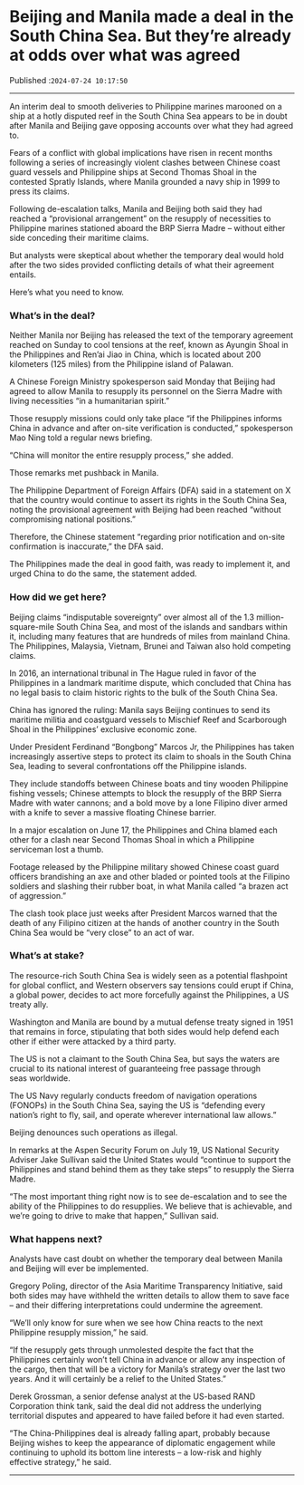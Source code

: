 # Beijing and Manila made a deal in the South China Sea. But they’re already at odds over what was agreed

Published :`2024-07-24 10:17:50`

---

An interim deal to smooth deliveries to Philippine marines marooned on a ship at a hotly disputed reef in the South China Sea appears to be in doubt after Manila and Beijing gave opposing accounts over what they had agreed to.

Fears of a conflict with global implications have risen in recent months following a series of increasingly violent clashes between Chinese coast guard vessels and Philippine ships at Second Thomas Shoal in the contested Spratly Islands, where Manila grounded a navy ship in 1999 to press its claims.

Following de-escalation talks, Manila and Beijing both said they had reached a “provisional arrangement” on the resupply of necessities to Philippine marines stationed aboard the BRP Sierra Madre – without either side conceding their maritime claims.

But analysts were skeptical about whether the temporary deal would hold after the two sides provided conflicting details of what their agreement entails.

Here’s what you need to know.

### What’s in the deal?

Neither Manila nor Beijing has released the text of the temporary agreement reached on Sunday to cool tensions at the reef, known as Ayungin Shoal in the Philippines and Ren’ai Jiao in China, which is located about 200 kilometers (125 miles) from the Philippine island of Palawan.

A Chinese Foreign Ministry spokesperson said Monday that Beijing had agreed to allow Manila to resupply its personnel on the Sierra Madre with living necessities “in a humanitarian spirit.”

Those resupply missions could only take place “if the Philippines informs China in advance and after on-site verification is conducted,” spokesperson Mao Ning told a regular news briefing.

“China will monitor the entire resupply process,” she added.

Those remarks met pushback in Manila.

The Philippine Department of Foreign Affairs (DFA) said in a statement on X that the country would continue to assert its rights in the South China Sea, noting the provisional agreement with Beijing had been reached “without compromising national positions.”

Therefore, the Chinese statement “regarding prior notification and on-site confirmation is inaccurate,” the DFA said.

The Philippines made the deal in good faith, was ready to implement it, and urged China to do the same, the statement added.

### How did we get here?

Beijing claims “indisputable sovereignty” over almost all of the 1.3 million-square-mile South China Sea, and most of the islands and sandbars within it, including many features that are hundreds of miles from mainland China. The Philippines, Malaysia, Vietnam, Brunei and Taiwan also hold competing claims.

In 2016, an international tribunal in The Hague ruled in favor of the Philippines in a landmark maritime dispute, which concluded that China has no legal basis to claim historic rights to the bulk of the South China Sea.

China has ignored the ruling: Manila says Beijing continues to send its maritime militia and coastguard vessels to Mischief Reef and Scarborough Shoal in the Philippines’ exclusive economic zone.

Under President Ferdinand “Bongbong” Marcos Jr, the Philippines has taken increasingly assertive steps to protect its claim to shoals in the South China Sea, leading to several confrontations off the Philippine islands.

They include standoffs between Chinese boats and tiny wooden Philippine fishing vessels; Chinese attempts to block the resupply of the BRP Sierra Madre with water cannons; and a bold move by a lone Filipino diver armed with a knife to sever a massive floating Chinese barrier.

In a major escalation on June 17, the Philippines and China blamed each other for a clash near Second Thomas Shoal in which a Philippine serviceman lost a thumb.

Footage released by the Philippine military showed Chinese coast guard officers brandishing an axe and other bladed or pointed tools at the Filipino soldiers and slashing their rubber boat, in what Manila called “a brazen act of aggression.”

The clash took place just weeks after President Marcos warned that the death of any Filipino citizen at the hands of another country in the South China Sea would be “very close” to an act of war.

### What’s at stake?

The resource-rich South China Sea is widely seen as a potential flashpoint for global conflict, and Western observers say tensions could erupt if China, a global power, decides to act more forcefully against the Philippines, a US treaty ally.

Washington and Manila are bound by a mutual defense treaty signed in 1951 that remains in force, stipulating that both sides would help defend each other if either were attacked by a third party.

The US is not a claimant to the South China Sea, but says the waters are crucial to its national interest of guaranteeing free passage through seas worldwide.

The US Navy regularly conducts freedom of navigation operations (FONOPs) in the South China Sea, saying the US is “defending every nation’s right to fly, sail, and operate wherever international law allows.”

Beijing denounces such operations as illegal.

In remarks at the Aspen Security Forum on July 19, US National Security Adviser Jake Sullivan said the United States would “continue to support the Philippines and stand behind them as they take steps” to resupply the Sierra Madre.

“The most important thing right now is to see de-escalation and to see the ability of the Philippines to do resupplies. We believe that is achievable, and we’re going to drive to make that happen,” Sullivan said.

### What happens next?

Analysts have cast doubt on whether the temporary deal between Manila and Beijing will ever be implemented.

Gregory Poling, director of the Asia Maritime Transparency Initiative, said both sides may have withheld the written details to allow them to save face – and their differing interpretations could undermine the agreement.

“We’ll only know for sure when we see how China reacts to the next Philippine resupply mission,” he said.

“If the resupply gets through unmolested despite the fact that the Philippines certainly won’t tell China in advance or allow any inspection of the cargo, then that will be a victory for Manila’s strategy over the last two years. And it will certainly be a relief to the United States.”

Derek Grossman, a senior defense analyst at the US-based RAND Corporation think tank, said the deal did not address the underlying territorial disputes and appeared to have failed before it had even started.

“The China-Philippines deal is already falling apart, probably because Beijing wishes to keep the appearance of diplomatic engagement while continuing to uphold its bottom line interests – a low-risk and highly effective strategy,” he said.

---

